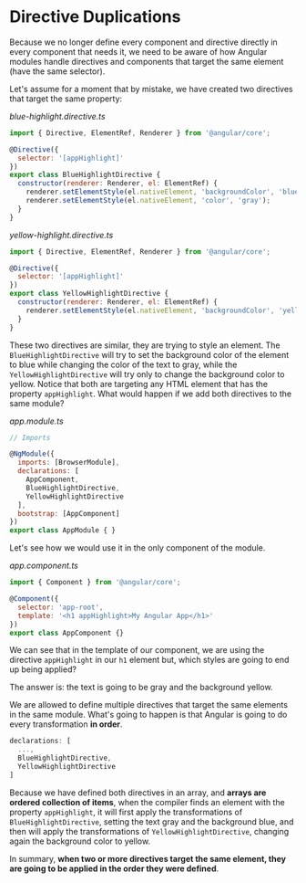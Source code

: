 # Directive Duplications

Because we no longer define every component and directive directly in every component that needs it, we need to be aware of how Angular modules handle directives and components that target the same element \(have the same selector\).

Let's assume for a moment that by mistake, we have created two directives that target the same property:

_blue-highlight.directive.ts_

```javascript
import { Directive, ElementRef, Renderer } from '@angular/core';

@Directive({
  selector: '[appHighlight]'
})
export class BlueHighlightDirective {
  constructor(renderer: Renderer, el: ElementRef) {
    renderer.setElementStyle(el.nativeElement, 'backgroundColor', 'blue');
    renderer.setElementStyle(el.nativeElement, 'color', 'gray');
  }
}
```

_yellow-highlight.directive.ts_

```javascript
import { Directive, ElementRef, Renderer } from '@angular/core';

@Directive({
  selector: '[appHighlight]'
})
export class YellowHighlightDirective {
  constructor(renderer: Renderer, el: ElementRef) {
    renderer.setElementStyle(el.nativeElement, 'backgroundColor', 'yellow');
  }
}
```

These two directives are similar, they are trying to style an element. The `BlueHighlightDirective` will try to set the background color of the element to blue while changing the color of the text to gray, while the `YellowHighlightDirective` will try only to change the background color to yellow. Notice that both are targeting any HTML element that has the property `appHighlight`. What would happen if we add both directives to the same module?

_app.module.ts_

```javascript
// Imports

@NgModule({
  imports: [BrowserModule],
  declarations: [
    AppComponent,
    BlueHighlightDirective,
    YellowHighlightDirective
  ],
  bootstrap: [AppComponent]
})
export class AppModule { }
```

Let's see how we would use it in the only component of the module.

_app.component.ts_

```javascript
import { Component } from '@angular/core';

@Component({
  selector: 'app-root',
  template: '<h1 appHighlight>My Angular App</h1>'
})
export class AppComponent {}
```

We can see that in the template of our component, we are using the directive `appHighlight` in our `h1` element but, which styles are going to end up being applied?

The answer is: the text is going to be gray and the background yellow.

We are allowed to define multiple directives that target the same elements in the same module. What's going to happen is that Angular is going to do every transformation **in order**.

```javascript
declarations: [
  ...,
  BlueHighlightDirective,
  YellowHighlightDirective
]
```

Because we have defined both directives in an array, and **arrays are ordered collection of items**, when the compiler finds an element with the property `appHighlight`, it will first apply the transformations of `BlueHighlightDirective`, setting the text gray and the background blue, and then will apply the transformations of `YellowHighlightDirective`, changing again the background color to yellow.

In summary, **when two or more directives target the same element, they are going to be applied in the order they were defined**.

